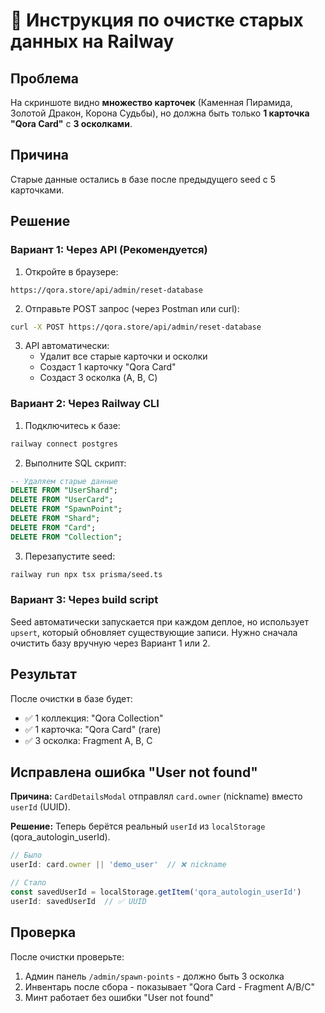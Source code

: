 # 🔧 Инструкция по очистке старых данных на Railway

## Проблема
На скриншоте видно **множество карточек** (Каменная Пирамида, Золотой Дракон, Корона Судьбы), но должна быть только **1 карточка "Qora Card"** с **3 осколками**.

## Причина
Старые данные остались в базе после предыдущего seed с 5 карточками.

## Решение

### Вариант 1: Через API (Рекомендуется)

1. Откройте в браузере:
```
https://qora.store/api/admin/reset-database
```

2. Отправьте POST запрос (через Postman или curl):
```bash
curl -X POST https://qora.store/api/admin/reset-database
```

3. API автоматически:
   - Удалит все старые карточки и осколки
   - Создаст 1 карточку "Qora Card"
   - Создаст 3 осколка (A, B, C)

### Вариант 2: Через Railway CLI

1. Подключитесь к базе:
```bash
railway connect postgres
```

2. Выполните SQL скрипт:
```sql
-- Удаляем старые данные
DELETE FROM "UserShard";
DELETE FROM "UserCard";
DELETE FROM "SpawnPoint";
DELETE FROM "Shard";
DELETE FROM "Card";
DELETE FROM "Collection";
```

3. Перезапустите seed:
```bash
railway run npx tsx prisma/seed.ts
```

### Вариант 3: Через build script

Seed автоматически запускается при каждом деплое, но использует `upsert`, который обновляет существующие записи. Нужно сначала очистить базу вручную через Вариант 1 или 2.

## Результат

После очистки в базе будет:
- ✅ 1 коллекция: "Qora Collection"
- ✅ 1 карточка: "Qora Card" (rare)
- ✅ 3 осколка: Fragment A, B, C

## Исправлена ошибка "User not found"

**Причина:** `CardDetailsModal` отправлял `card.owner` (nickname) вместо `userId` (UUID).

**Решение:** Теперь берётся реальный `userId` из `localStorage` (qora_autologin_userId).

```typescript
// Было
userId: card.owner || 'demo_user'  // ❌ nickname

// Стало
const savedUserId = localStorage.getItem('qora_autologin_userId')
userId: savedUserId  // ✅ UUID
```

## Проверка

После очистки проверьте:

1. Админ панель `/admin/spawn-points` - должно быть 3 осколка
2. Инвентарь после сбора - показывает "Qora Card - Fragment A/B/C"
3. Минт работает без ошибки "User not found"
